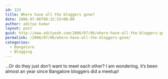 ```yaml
---
id: 123
title: Where have all the bloggers gone?
date: 2006-07-06T08:32:53+00:00
author: aditya kumar
layout: post
guid: http://www.adityeah.com/2006/07/06/where-have-all-the-bloggers-gone/
permalink: /2006/07/06/where-have-all-the-bloggers-gone/
categories:
  - Bangalore
  - Blogging
---
```

&#8230;Or do they just don&#8217;t want to meet each other? I am wondering, it&#8217;s been almost an year since Bangalore bloggers did a meetup!